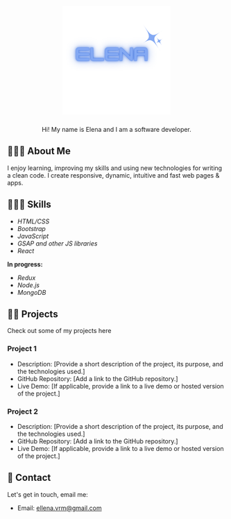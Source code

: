 <h1 align="center">
  <img src="https://github.com/elenavrm/elenavrm/blob/main/elena.png?raw=true" alt="Elena V Logo" width="250px">
</h1>

<p align="center">Hi! My name is Elena and I am a software developer.</p>

## 👩🏽‍💻 About Me

I enjoy learning, improving my skills and using new technologies for writing a clean code. I create responsive, dynamic, intuitive and fast web pages & apps.

## 👩🏽‍💻 Skills


- *HTML/CSS*
- *Bootstrap*
- *JavaScript*
- *GSAP and other JS libraries*
- *React*

**In progress:**

- *Redux*
- *Node.js*
- *MongoDB*

## 🐱‍💻 Projects

Check out some of my projects here

### Project 1

- Description: [Provide a short description of the project, its purpose, and the technologies used.]
- GitHub Repository: [Add a link to the GitHub repository.]
- Live Demo: [If applicable, provide a link to a live demo or hosted version of the project.]

### Project 2

- Description: [Provide a short description of the project, its purpose, and the technologies used.]
- GitHub Repository: [Add a link to the GitHub repository.]
- Live Demo: [If applicable, provide a link to a live demo or hosted version of the project.]

## 📧 Contact

Let's get in touch, email me:

- Email: ellena.vrm@gmail.com






